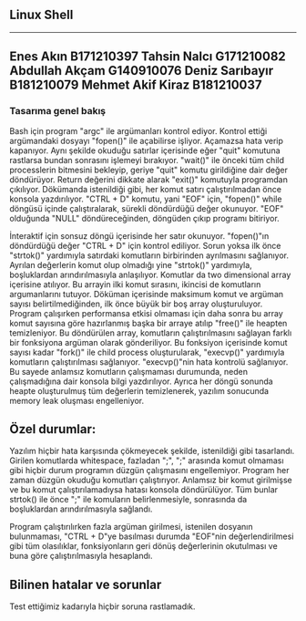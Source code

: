 ## Linux Shell

---------------------------------------
Enes Akın				B171210397
Tahsin Nalcı			G171210082
Abdullah Akçam			G140910076
Deniz Sarıbayır			B181210079
Mehmet Akif Kiraz      	B181210037
----------------------------------------

### Tasarıma genel bakış
	
Bash için program "argc" ile argümanları kontrol ediyor. Kontrol ettiği argümandaki dosyayı "fopen()" ile açabilirse işliyor. Açamazsa hata verip kapanıyor. Aynı şekilde okuduğu satırlar içerisinde eğer "quit" komutuna rastlarsa bundan sonrasını işlemeyi bırakıyor. "wait()" ile önceki tüm child processlerin bitmesini bekleyip, geriye "quit" komutu girildiğine dair değer döndürüyor. Return değerini dikkate alarak "exit()" komutuyla programdan çıkılıyor. Dökümanda istenildiği gibi, her komut satırı çalıştırılmadan önce konsola yazdırılıyor. "CTRL + D" komutu, yani "EOF" için, "fopen()" while döngüsü içinde çalıştıralarak, sürekli döndürdüğü değer okunuyor. "EOF" olduğunda "NULL" döndüreceğinden, döngüden çıkıp programı bitiriyor. 

İnteraktif için sonsuz döngü içerisinde her satır okunuyor. "fopen()"ın döndürdüğü değer "CTRL + D" için kontrol ediliyor. Sorun yoksa ilk önce "strtok()" yardımıyla satırdaki komutların birbirinden ayrılmasını sağlanıyor. Ayrılan değerlerin komut olup olmadığı yine "strtok()" yardımıyla, boşluklardan arındırılmasıyla anlaşılıyor. Komutlar da two dimensional array içerisine atılıyor. Bu arrayin ilki komut sırasını, ikincisi de komutların argumanlarını tutuyor. Döküman içerisinde maksimum komut ve argüman sayısı belirtilmediğinden, ilk önce büyük bir boş array oluşturuluyor. Program çalışırken performansa etkisi olmaması için daha sonra bu array komut sayısına göre hazırlanmış başka bir arraye atılıp "free()" ile heapten temizleniyor. Bu döndürülen array, komutların çalıştırılmasını sağlayan farklı bir fonksiyona argüman olarak gönderiliyor. Bu fonksiyon içerisinde komut sayısı kadar "fork()" ile child process oluşturularak, "execvp()" yardımıyla komutların çalıştırılması sağlanıyor. "execvp()"nin hata kontrolü sağlanıyor. Bu sayede anlamsız komutların çalışmaması durumunda, neden çalışmadığına dair konsola bilgi yazdırılıyor. Ayrıca her döngü sonunda heapte oluşturulmuş tüm değerlerin temizlenerek, yazılım sonucunda memory leak oluşması engelleniyor.
	
## Özel durumlar:

Yazılım hiçbir hata karşısında çökmeyecek şekilde, istenildiği gibi tasarlandı. Girilen komutlarda whitespace, fazladan ";", ";" arasında komut olmaması gibi hiçbir durum programın düzgün çalışmasını engellemiyor. Program her zaman düzgün okuduğu komutları çalıştırıyor. Anlamsız bir komut girilmişse ve bu komut çalıştırılamadıysa hatası konsola döndürülüyor. Tüm bunlar strtok() ile önce ";" ile komuların belirlenmesiyle, sonrasında da boşluklardan arındırılmasıyla sağlandı.

Program çalıştırılırken fazla argüman girilmesi, istenilen dosyanın bulunmaması, "CTRL + D"ye basılması durumda "EOF"nin değerlendirilmesi gibi tüm olasılıklar, fonksiyonların geri dönüş değerlerinin okutulması ve buna göre çalıştırılmasıyla hesaplandı.
	
## Bilinen hatalar ve sorunlar
	
Test ettiğimiz kadarıyla hiçbir soruna rastlamadık.


